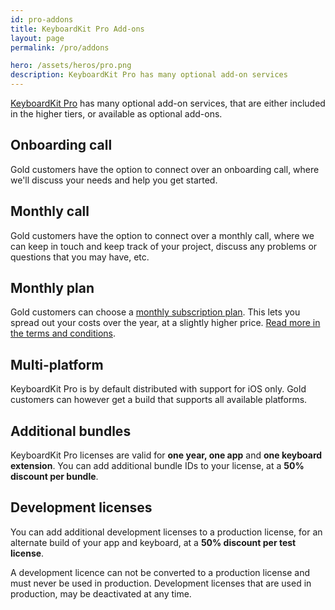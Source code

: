 ```yaml
---
id: pro-addons
title: KeyboardKit Pro Add-ons
layout: page
permalink: /pro/addons

hero: /assets/heros/pro.png
description: KeyboardKit Pro has many optional add-on services
---
```


[KeyboardKit Pro](/pro) has many optional add-on services, that are either included in the higher tiers, or available as optional add-ons.


## Onboarding call

Gold customers have the option to connect over an onboarding call, where we'll discuss your needs and help you get started.


## Monthly call

Gold customers have the option to connect over a monthly call, where we can keep in touch and keep track of your project, discuss any problems or questions that you may have, etc.


## Monthly plan

Gold customers can choose a [monthly subscription plan]({{site.gumroad_url_gold_sub}}). This lets you spread out your costs over the year, at a slightly higher price. [Read more in the terms and conditions](/pro/terms-and-conditions).


## Multi-platform

KeyboardKit Pro is by default distributed with support for iOS only. Gold customers can however get a build that supports all available platforms.


## Additional bundles

KeyboardKit Pro licenses are valid for **one year, one app** and **one keyboard extension**. You can add additional bundle IDs to your license, at a **50% discount per bundle**.


## Development licenses

You can add additional development licenses to a production license, for an alternate build of your app and keyboard, at a **50% discount per test license**.

A development licence can not be converted to a production license and must never be used in production. Development licenses that are used in production, may be deactivated at any time.